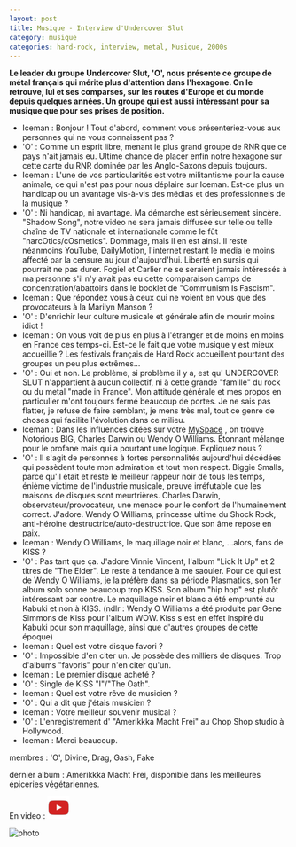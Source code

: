 ```yaml
---
layout: post
title: Musique - Interview d'Undercover Slut
category: musique
categories: hard-rock, interview, metal, Musique, 2000s
---
```


**Le leader du groupe Undercover Slut, 'O', nous présente ce groupe de métal français qui mérite plus d'attention dans l'hexagone. On le retrouve, lui et ses comparses, sur les routes d'Europe et du monde depuis quelques années. Un groupe qui est aussi intéressant pour sa musique que pour ses prises de position.**


* Iceman : Bonjour ! Tout d'abord, comment vous présenteriez-vous aux personnes qui ne vous connaissent pas ?
* 'O' : Comme un esprit libre, menant le plus grand groupe de RNR que ce pays n'ait jamais eu. Ultime chance de placer enfin notre hexagone sur cette carte du RNR dominée par les Anglo-Saxons depuis toujours.
* Iceman : L'une de vos particularités est votre militantisme pour la cause animale, ce qui n'est pas pour nous déplaire sur Iceman. Est-ce plus un handicap ou un avantage vis-à-vis des médias et des professionnels de la musique ?
* 'O' : Ni handicap, ni avantage. Ma démarche est sérieusement sincère. "Shadow Song", notre video ne sera jamais diffusée sur telle ou telle chaîne de TV nationale et internationale comme le fût "narcOtics/cOsmetics". Dommage, mais il en est ainsi. Il reste néanmoins YouTube, DailyMotion, l'internet restant le media le moins affecté par la censure au jour d'aujourd'hui. Liberté en sursis qui pourrait ne pas durer. Fogiel et Carlier ne se seraient jamais intéressés à ma personne s'il n'y avait pas eu cette comparaison camps de concentration/abattoirs dans le booklet de "Communism Is Fascism".
* Iceman : Que répondez vous à ceux qui ne voient en vous que des provocateurs à la Marilyn Manson ?
* 'O' : D'enrichir leur culture musicale et générale afin de mourir moins idiot !
* Iceman : On vous voit de plus en plus à l'étranger et de moins en moins en France ces temps-ci. Est-ce le fait que votre musique y est mieux accueillie ? Les festivals français de Hard Rock accueillent pourtant des groupes un peu plus extrêmes...
* 'O' : Oui et non. Le problème, si problème il y a, est qu' UNDERCOVER SLUT n'appartient à aucun collectif, ni à cette grande "famille" du rock ou du metal "made in France". Mon attitude générale et mes propos en particulier m'ont toujours fermé beaucoup de portes. Je ne sais pas flatter, je refuse de faire semblant, je mens très mal, tout ce genre de choses qui facilite l'évolution dans ce milieu.
* Iceman : Dans les influences citées sur votre <a class="spip_out" href="http://www.myspace.com/undercoverslut">MySpace</a> , on trouve Notorious BIG, Charles Darwin ou Wendy O Williams. Étonnant mélange pour le profane mais qui a pourtant une logique. Expliquez nous ?
* 'O' : Il s'agit de personnes à fortes personnalités aujourd'hui décédées qui possèdent toute mon admiration et tout mon respect. Biggie Smalls, parce qu'il était et reste le meilleur rappeur noir de tous les temps, énième victime de l'industrie musicale, preuve irréfutable que les maisons de disques sont meurtrières. Charles Darwin, observateur/provocateur, une menace pour le confort de l'humainement correct. J'adore. Wendy O Williams, princesse ultime du Shock Rock, anti-héroine destructrice/auto-destructrice. Que son âme repose en paix.
* Iceman : Wendy O Williams, le maquillage noir et blanc, ...alors, fans de KISS ?
* 'O' : Pas tant que ça. J'adore Vinnie Vincent, l'album "Lick It Up" et 2 titres de "The Elder". Le reste à tendance à me saouler. Pour ce qui est de Wendy O Williams, je la préfère dans sa période Plasmatics, son 1er album solo sonne beaucoup trop KISS. Son album "hip hop" est plutôt intéressant par contre. Le maquillage noir et blanc a été emprunté au Kabuki et non à KISS.
(ndlr : Wendy O Williams a été produite par Gene Simmons de Kiss pour l'album WOW. Kiss s'est en effet inspiré du Kabuki pour son maquillage, ainsi que d'autres groupes de cette époque)
* Iceman : Quel est votre disque favori ?
* 'O' : Impossible d'en citer un. Je possède des milliers de disques. Trop d'albums "favoris" pour n'en citer qu'un.
* Iceman : Le premier disque acheté ?
* 'O' : Single de KISS "I"/"The Oath".
* Iceman : Quel est votre rêve de musicien ?
* 'O' : Qui a dit que j'étais musicien ?
* Iceman : Votre meilleur souvenir musical ?
* 'O' : L'enregistrement d' "Amerikkka Macht Frei" au Chop Shop studio à Hollywood.
* Iceman : Merci beaucoup.

membres : 'O', Divine, Drag, Gash, Fake

dernier album : Amerikkka Macht Frei, disponible dans les meilleures épiceries végétariennes.

En video : [![video](/images/youtube.png)](http://www.youtube.com/watch?v=EzlNgo3O0qo&amp;w=480&amp;h=385)

![photo](https://filedn.eu/llqi9IBxlYouGRXYG2xlROb/img/2010/undercoverslut.jpg)

